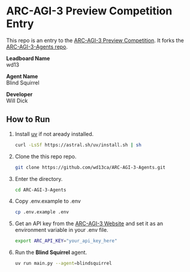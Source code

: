 # ARC-AGI-3 Preview Competition Entry

This repo is an entry to the [ARC-AGI-3 Preview Competition](https://arcprize.org/competitions/arc-agi-3-preview-agents/). It forks the [ARC-AGI-3-Agents repo](https://github.com/arcprize/ARC-AGI-3-Agents). 

**Leadboard Name**  
wd13  

**Agent Name**  
Blind Squirrel  

**Developer**  
Will Dick  


## How to Run

1. Install [uv](https://docs.astral.sh/uv/getting-started/installation/) if not aready installed.
   
   ```bash
   curl -LsSf https://astral.sh/uv/install.sh | sh
   ```

2. Clone the this repo repo.
   
   ```bash
   git clone https://github.com/wd13ca/ARC-AGI-3-Agents.git
   ```

3. Enter the directory.
   
   ```bash
   cd ARC-AGI-3-Agents
   ```

3. Copy .env.example to .env
   
   ```bash
   cp .env.example .env
   ```

4. Get an API key from the [ARC-AGI-3 Website](https://three.arcprize.org/) and set it as an environment variable in your .env file.
   
   ```bash
   export ARC_API_KEY="your_api_key_here"
   ```

5. Run the **Blind Squirrel** agent.
   
   ```bash
   uv run main.py --agent=blindsquirrel
   ```
